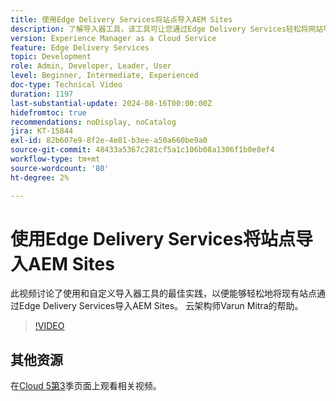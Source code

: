 ```yaml
---
title: 使用Edge Delivery Services将站点导入AEM Sites
description: 了解导入器工具，该工具可让您通过Edge Delivery Services轻松将网站导入AEM Sites。
version: Experience Manager as a Cloud Service
feature: Edge Delivery Services
topic: Development
role: Admin, Developer, Leader, User
level: Beginner, Intermediate, Experienced
doc-type: Technical Video
duration: 1197
last-substantial-update: 2024-08-16T00:00:00Z
hidefromtoc: true
recommendations: noDisplay, noCatalog
jira: KT-15844
exl-id: 82b607e9-8f2e-4e81-b3ee-a50a660be9a0
source-git-commit: 48433a5367c281cf5a1c106b08a1306f1b0e8ef4
workflow-type: tm+mt
source-wordcount: '80'
ht-degree: 2%

---
```


# 使用Edge Delivery Services将站点导入AEM Sites

此视频讨论了使用和自定义导入器工具的最佳实践，以便能够轻松地将现有站点通过Edge Delivery Services导入AEM Sites。 云架构师Varun Mitra的帮助。

>[!VIDEO](https://video.tv.adobe.com/v/3431603/?learn=on)

## 其他资源

在[Cloud 5第3](../cloud5-season-3.md)季页面上观看相关视频。
